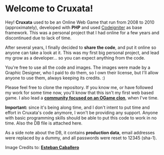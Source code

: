 Welcome to Cruxata!
===================


Hey! **Cruxata** used to be an Online Web Game that run from 2008 to 2010 (approximately), developed with **PHP** and used [Codeigniter](http://codeigniter.com) as base framework. This was a personal project that I had online for a few years and discontinued due to lack of time.

After several years, I finally decided to **share the code**, and put it online so anyone can take a look at it. This was my first big personal project, and lead my grow as a developer... so you can expect anything from the code.

You're free to use all the code and images. The images were made by a Graphic Designer, who I paid to do them, so I own their license, but I'll allow anyone to use them, always keeping its credits. :)

Please feel free to clone the repository. If you know me, or have followed my work for some time now, you'll know that this isn't my first web based game. I also lead a **[community focused on an OGame clon](http://www.xgproyect.org/)**, when I've time.

**Important:** since it's being along time, and I don't intent to put time and effort in Cruxata's code anymore, I won't be providing any support. Anyone with basic programming skills should be able to put this code to work in no time. Also the DB file is attached here.

As a side note about the DB, it contains **production data**, email addresses were replaced by a dummy, and all passwords were reset to 12345 (sha-1).

Image Credits to: **[Esteban Caballero](https://estebancaballero.deviantart.com/)**
